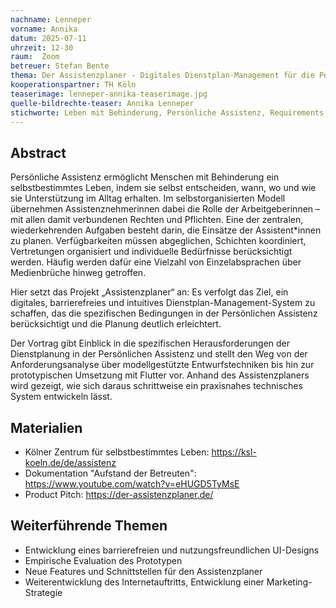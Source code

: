 ```yaml
---
nachname: Lenneper
vorname: Annika
datum: 2025-07-11
uhrzeit: 12-30
raum:  Zoom
betreuer: Stefan Bente
thema: Der Assistenzplaner - Digitales Dienstplan-Management für die Persönliche Assistenz
kooperationspartner: TH Köln
teaserimage: lenneper-annika-teaserimage.jpg
quelle-bildrechte-teaser: Annika Lenneper
stichworte: Leben mit Behinderung, Persönliche Assistenz, Requirements Engineering, Menschzentrierte Softwareentwicklung, App-Entwicklung 
---
```


## Abstract

Persönliche Assistenz ermöglicht Menschen mit Behinderung ein selbstbestimmtes Leben, indem sie selbst entscheiden, wann, wo und wie sie Unterstützung im Alltag erhalten. Im selbstorganisierten Modell übernehmen Assistenznehmerinnen dabei die Rolle der Arbeitgeberinnen – mit allen damit verbundenen Rechten und Pflichten. Eine der zentralen, wiederkehrenden Aufgaben besteht darin, die Einsätze der Assistent*innen zu planen. Verfügbarkeiten müssen abgeglichen, Schichten koordiniert, Vertretungen organisiert und individuelle Bedürfnisse berücksichtigt werden. Häufig werden dafür eine Vielzahl von Einzelabsprachen über Medienbrüche hinweg getroffen. 

Hier setzt das Projekt „Assistenzplaner“ an: Es verfolgt das Ziel, ein digitales, barrierefreies und intuitives Dienstplan-Management-System zu schaffen, das die spezifischen Bedingungen in der Persönlichen Assistenz berücksichtigt und die Planung deutlich erleichtert.

Der Vortrag gibt Einblick in die spezifischen Herausforderungen der Dienstplanung in der Persönlichen Assistenz und stellt den Weg von der Anforderungsanalyse über modellgestützte Entwurfstechniken bis hin zur prototypischen Umsetzung mit Flutter vor. Anhand des Assistenzplaners wird gezeigt, wie sich daraus schrittweise ein praxisnahes technisches System entwickeln lässt.

## Materialien
* Kölner Zentrum für selbstbestimmtes Leben: https://ksl-koeln.de/de/assistenz
* Dokumentation "Aufstand der Betreuten": https://www.youtube.com/watch?v=eHUGD5TyMsE
* Product Pitch: https://der-assistenzplaner.de/

## Weiterführende Themen
* Entwicklung eines barrierefreien und nutzungsfreundlichen UI-Designs
* Empirische Evaluation des Prototypen
* Neue Features und Schnittstellen für den Assistenzplaner
* Weiterentwicklung des Internetauftritts, Entwicklung einer Marketing-Strategie

